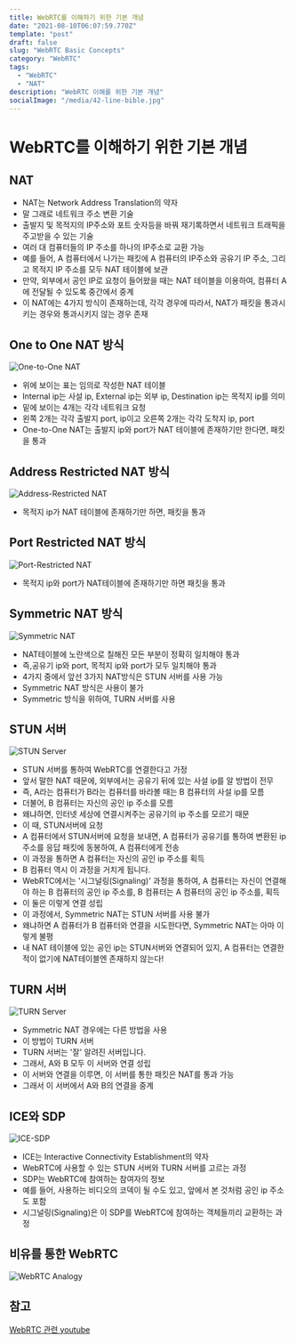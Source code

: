 ```yaml
---
title: WebRTC를 이해하기 위한 기본 개념
date: "2021-08-10T06:07:59.770Z"
template: "post"
draft: false
slug: "WebRTC Basic Concepts"
category: "WebRTC"
tags:
  - "WebRTC"
  - "NAT"
description: "WebRTC 이해를 위한 기본 개념"
socialImage: "/media/42-line-bible.jpg"
---
```


# WebRTC를 이해하기 위한 기본 개념

## NAT

- NAT는 Network Address Translation의 약자
- 말 그래로 네트워크 주소 변환 기술
- 출발지 및 목적지의 IP주소와 포트 숫자등을 바꿔 재기록하면서 네트워크 트래픽을 주고받을 수 있는 기술
- 여러 대 컴퓨터들의 IP 주소를 하나의 IP주소로 교환 가능
- 예를 들어, A 컴퓨터에서 나가는 패킷에 A 컴퓨터의 IP주소와 공유기 IP 주소, 그리고 목적지 IP 주소를 모두 NAT 테이블에 보관
- 만약, 외부에서 공인 IP로 요청이 들어왔을 때는 NAT 테이블을 이용하여, 컴퓨터 A에 전달될 수 있도록 중간에서 중계
- 이 NAT에는 4가지 방식이 존재하는데, 각각 경우에 따라서, NAT가 패킷을 통과시키는 경우와 통과시키지 않는 경우 존재

## One to One NAT 방식

![One-to-One NAT](/media/one-to-one-nat.png)

- 위에 보이는 표는 임의로 작성한 NAT 테이블
- Internal ip는 사설 ip, External ip는 외부 ip, Destination ip는 목적지 ip를 의미
- 밑에 보이는 4개는 각각 네트워크 요청
- 왼쪽 2개는 각각 출발지 port, ip이고 오른쪽 2개는 각각 도착지 ip, port
- One-to-One NAT는 출발지 ip와 port가 NAT 테이블에 존재하기만 한다면, 패킷을 통과

## Address Restricted NAT 방식

![Address-Restricted NAT](/media/address-restricted-nat.png)

- 목적지 ip가 NAT 테이블에 존재하기만 하면, 패킷을 통과

## Port Restricted NAT 방식

![Port-Restricted NAT](/media/port-restricted-nat.png)

- 목적지 ip와 port가 NAT테이블에 존재하기만 하면 패킷을 통과

## Symmetric NAT 방식

![Symmetric NAT](/media/symmetric-nat.png)

- NAT테이블에 노란색으로 칠해진 모든 부분이 정확히 일치해야 통과
- 즉,공유기 ip와 port, 목적지 ip와 port가 모두 일치해야 통과
- 4가지 중에서 앞선 3가지 NAT방식은 STUN 서버를 사용 가능
- Symmetric NAT 방식은 사용이 불가
- Symmetric 방식을 위하여, TURN 서버를 사용

## STUN 서버

![STUN Server](/media/stun-server.png)

- STUN 서버를 통하여 WebRTC를 연결한다고 가정
- 앞서 말한 NAT 때문에, 외부에서는 공유기 뒤에 있는 사설 ip를 알 방법이 전무
- 즉, A라는 컴퓨터가 B라는 컴퓨터를 바라볼 때는 B 컴퓨터의 사설 ip를 모름
- 더불어, B 컴퓨터는 자신의 공인 ip 주소를 모름
- 왜냐하면, 인터넷 세상에 연결시켜주는 공유기의 ip 주소를 모르기 때문
- 이 때, STUN서버에 요청
- A 컴퓨터에서 STUN서버에 요청을 보내면, A 컴퓨터가 공유기를 통하여 변환된 ip주소를 응답 패킷에 동봉하여, A 컴퓨터에게 전송
- 이 과정을 통하면 A 컴퓨터는 자신의 공인 ip 주소를 획득
- B 컴퓨터 역시 이 과정을 거치게 됩니다.
- WebRTC에서는 '시그널링(Signaling)' 과정을 통하여, A 컴퓨터는 자신이 연결해야 하는 B 컴퓨터의 공인 ip 주소를, B 컴퓨터는 A 컴퓨터의 공인 ip 주소를, 획득
- 이 둘은 이렇게 연결 성립
- 이 과정에서, Symmetric NAT는 STUN 서버를 사용 불가
- 왜냐하면 A 컴퓨터가 B 컴퓨터와 연결을 시도한다면, Symmetric NAT는 아마 이렇게 불평
- 내 NAT 테이블에 있는 공인 ip는 STUN서버와 연결되어 있지, A 컴퓨터는 연결한 적이 없기에 NAT테이블엔 존재하지 않는다!

## TURN 서버

![TURN Server](/media/turn-server.png)

- Symmetric NAT 경우에는 다른 방법을 사용
- 이 방법이 TURN 서버
- TURN 서버는 '잘' 알려진 서버입니다.
- 그래서, A와 B 모두 이 서버와 연결 성립
- 이 서버와 연결을 이루면, 이 서버를 통한 패킷은 NAT를 통과 가능
- 그래서 이 서버에서 A와 B의 연결을 중계

## ICE와 SDP

![ICE-SDP](/media/ice-sdp.png)

- ICE는 Interactive Connectivity Establishment의 약자
- WebRTC에 사용할 수 있는 STUN 서버와 TURN 서버를 고르는 과정
- SDP는 WebRTC에 참여하는 참여자의 정보
- 예를 들어, 사용하는 비디오의 코덱이 될 수도 있고, 앞에서 본 것처럼 공인 ip 주소도 포함
- 시그널링(Signaling)은 이 SDP를 WebRTC에 참여하는 객체들끼리 교환하는 과정

## 비유를 통한 WebRTC

![WebRTC Analogy](/media/webrtc-analogy.png)

## 참고

[WebRTC 관련 youtube](https://www.youtube.com/watch?v=FExZvpVvYxA)
